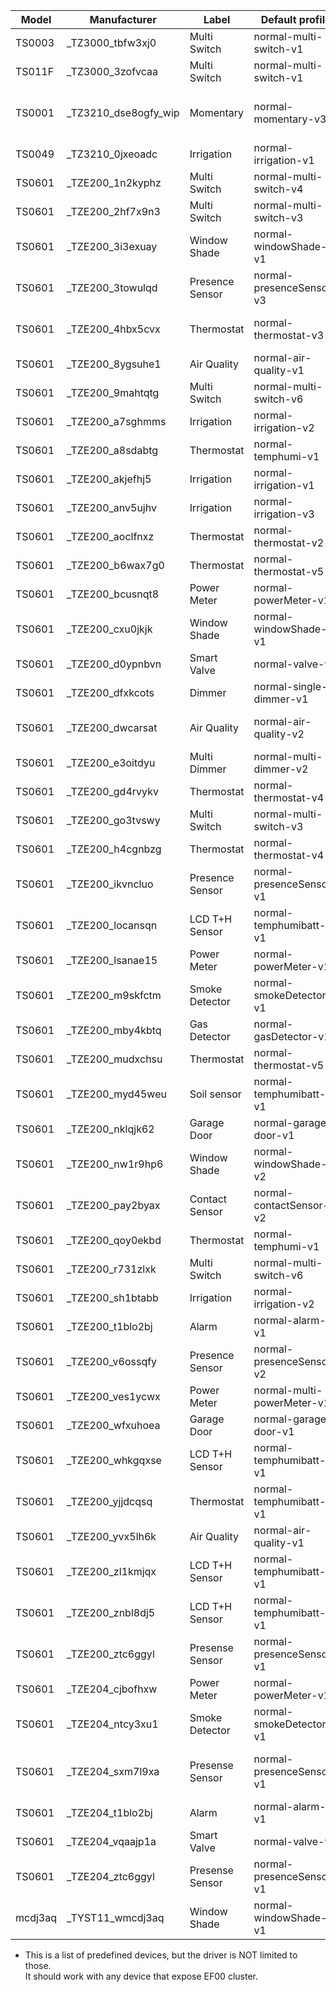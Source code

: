 | Model   | Manufacturer          | Label           | Default profile            | Endpoints                              |
| ------- | --------------------- | --------------- | -------------------------- | -------------------------------------- |
| TS0003  | \_TZ3000_tbfw3xj0     | Multi Switch    | normal-multi-switch-v1     |                                        |
| TS011F  | \_TZ3000_3zofvcaa     | Multi Switch    | normal-multi-switch-v1     |                                        |
| TS0001  | \_TZ3210_dse8ogfy_wip | Momentary       | normal-momentary-v3        |   1, 101, 102, 103, 104, 105, 106, 107 |
| TS0049  | \_TZ3210_0jxeoadc     | Irrigation      | normal-irrigation-v1       | 101, 115, 111                          |
| TS0601  | \_TZE200_1n2kyphz     | Multi Switch    | normal-multi-switch-v4     |   1,   2,   3,   4                     |
| TS0601  | \_TZE200_2hf7x9n3     | Multi Switch    | normal-multi-switch-v3     |   1,   2,   3                          |
| TS0601  | \_TZE200_3i3exuay     | Window Shade    | normal-windowShade-v1      |   1,   2                               |
| TS0601  | \_TZE200_3towulqd     | Presence Sensor | normal-presenceSensor-v3   |   1,   4,   9,  10,  12                |
| TS0601  | \_TZE200_4hbx5cvx     | Thermostat      | normal-thermostat-v3       |   1,   2,  16,  24, 104, 101           |
| TS0601  | \_TZE200_8ygsuhe1     | Air Quality     | normal-air-quality-v1      |   2,  18,  19,  21,  22                |
| TS0601  | \_TZE200_9mahtqtg     | Multi Switch    | normal-multi-switch-v6     |   1,   2,   3,   4,   5,   6           |
| TS0601  | \_TZE200_a7sghmms     | Irrigation      | normal-irrigation-v2       |   1,   2, 108, 104                     |
| TS0601  | \_TZE200_a8sdabtg     | Thermostat      | normal-temphumi-v1         |   1,   2                               |
| TS0601  | \_TZE200_akjefhj5     | Irrigation      | normal-irrigation-v1       |   1,   7,  11                          |
| TS0601  | \_TZE200_anv5ujhv     | Irrigation      | normal-irrigation-v3       | 102, 108, 110                          |
| TS0601  | \_TZE200_aoclfnxz     | Thermostat      | normal-thermostat-v2       |  16,  24                               |
| TS0601  | \_TZE200_b6wax7g0     | Thermostat      | normal-thermostat-v5       |   2,   3,   1,  14                     |
| TS0601  | \_TZE200_bcusnqt8     | Power Meter     | normal-powerMeter-v1       |   6,   1                               |
| TS0601  | \_TZE200_cxu0jkjk     | Window Shade    | normal-windowShade-v1      |   1,   2,   3,   7                     |
| TS0601  | \_TZE200_d0ypnbvn     | Smart Valve     | normal-valve-v1            |   1                                    |
| TS0601  | \_TZE200_dfxkcots     | Dimmer          | normal-single-dimmer-v1    |   1,   2,   3                          |
| TS0601  | \_TZE200_dwcarsat     | Air Quality     | normal-air-quality-v2      |   2,  18,  19,  20,  21,  22           |
| TS0601  | \_TZE200_e3oitdyu     | Multi Dimmer    | normal-multi-dimmer-v2     |   1,   2,   3,   4,   7,   8,   9,  10 |
| TS0601  | \_TZE200_gd4rvykv     | Thermostat      | normal-thermostat-v4       | 101, 103, 102                          |
| TS0601  | \_TZE200_go3tvswy     | Multi Switch    | normal-multi-switch-v3     |   1,   2,   3                          |
| TS0601  | \_TZE200_h4cgnbzg     | Thermostat      | normal-thermostat-v4       | 101, 103, 102                          |
| TS0601  | \_TZE200_ikvncluo     | Presence Sensor | normal-presenceSensor-v1   |   1,   2,   3,   4, 101, 102, 104      |
| TS0601  | \_TZE200_locansqn     | LCD T+H Sensor  | normal-temphumibatt-v1     |   1,   2,   4                          |
| TS0601  | \_TZE200_lsanae15     | Power Meter     | normal-powerMeter-v1       |   6,   1                               |
| TS0601  | \_TZE200_m9skfctm     | Smoke Detector  | normal-smokeDetector-v1    |   1, 101,  15                          |
| TS0601  | \_TZE200_mby4kbtq     | Gas Detector    | normal-gasDetector-v1      |   1,  13,  16                          |
| TS0601  | \_TZE200_mudxchsu     | Thermostat      | normal-thermostat-v5       |  16,  24, 115,  35                     |
| TS0601  | \_TZE200_myd45weu     | Soil sensor     | normal-temphumibatt-v1     |   5,   3,  15                          |
| TS0601  | \_TZE200_nklqjk62     | Garage Door     | normal-garage-door-v1      |   1,   3                               |
| TS0601  | \_TZE200_nw1r9hp6     | Window Shade    | normal-windowShade-v2      |   1,   2,  13                          |
| TS0601  | \_TZE200_pay2byax     | Contact Sensor  | normal-contactSensor-v2    |   1, 101,   2                          |
| TS0601  | \_TZE200_qoy0ekbd     | Thermostat      | normal-temphumi-v1         |   1,   2                               |
| TS0601  | \_TZE200_r731zlxk     | Multi Switch    | normal-multi-switch-v6     |   1,   2,   3,   4,   5,   6           |
| TS0601  | \_TZE200_sh1btabb     | Irrigation      | normal-irrigation-v2       |   1,   2, 108, 104                     |
| TS0601  | \_TZE200_t1blo2bj     | Alarm           | normal-alarm-v1            |  13,   5,  15,  21,   7                |
| TS0601  | \_TZE200_v6ossqfy     | Presence Sensor | normal-presenceSensor-v2   |   1                                    |
| TS0601  | \_TZE200_ves1ycwx     | Power Meter     | normal-multi-powerMeter-v1 |   6,   1,   7,   8                     |
| TS0601  | \_TZE200_wfxuhoea     | Garage Door     | normal-garage-door-v1      |   1,   3                               |
| TS0601  | \_TZE200_whkgqxse     | LCD T+H Sensor  | normal-temphumibatt-v1     |   1,   2,   4                          |
| TS0601  | \_TZE200_yjjdcqsq     | Thermostat      | normal-temphumibatt-v1     |   1,   2,   3                          |
| TS0601  | \_TZE200_yvx5lh6k     | Air Quality     | normal-air-quality-v1      |   2,  18,  19,  21,  22                |
| TS0601  | \_TZE200_zl1kmjqx     | LCD T+H Sensor  | normal-temphumibatt-v1     |   1,   2,   4                          |
| TS0601  | \_TZE200_znbl8dj5     | LCD T+H Sensor  | normal-temphumibatt-v1     |   1,   2,   4                          |
| TS0601  | \_TZE200_ztc6ggyl     | Presense Sensor | normal-presenceSensor-v1   |   1,   2,   3,   4, 101, 102, 104      |
| TS0601  | \_TZE204_cjbofhxw     | Power Meter     | normal-powerMeter-v1       |  18,  19,  20, 101                     |
| TS0601  | \_TZE204_ntcy3xu1     | Smoke Detector  | normal-smokeDetector-v1    |   1, 101,  14                          |
| TS0601  | \_TZE204_sxm7l9xa     | Presense Sensor | normal-presenceSensor-v1   | 105, 106, 108, 107, 111, 110, 104      |
| TS0601  | \_TZE204_t1blo2bj     | Alarm           | normal-alarm-v1            |  13,   5,  15,  21,   7                |
| TS0601  | \_TZE204_vqaajp1a     | Smart Valve     | normal-valve-v2            |   1,  20,  21,  22,  23                |
| TS0601  | \_TZE204_ztc6ggyl     | Presense Sensor | normal-presenceSensor-v1   |   1,   2,   3,   4, 101, 102, 104      |
| mcdj3aq | \_TYST11_wmcdj3aq     | Window Shade    | normal-windowShade-v1      |   1,   2,   3,   7                     |

- This is a list of predefined devices, but the driver is NOT limited to those.<br />It should work with any device that expose EF00 cluster.
